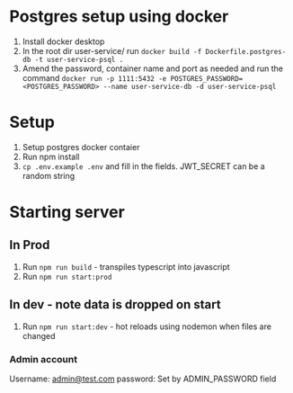 # Postgres setup using docker

1. Install docker desktop
2. In the root dir user-service/ run `docker build -f Dockerfile.postgres-db -t user-service-psql .`
3. Amend the password, container name and port as needed and run the command
   `docker run -p 1111:5432 -e POSTGRES_PASSWORD=<POSTGRES_PASSWORD> --name user-service-db -d user-service-psql`

# Setup

1. Setup postgres docker contaier
2. Run npm install
3. `cp .env.example .env` and fill in the fields. JWT_SECRET can be a random string

# Starting server

## In Prod

1. Run `npm run build` - transpiles typescript into javascript
2. Run `npm run start:prod`

## In dev - note data is dropped on start

1. Run `npm run start:dev` - hot reloads using nodemon when files are changed

### Admin account

Username: admin@test.com
password: Set by ADMIN_PASSWORD field